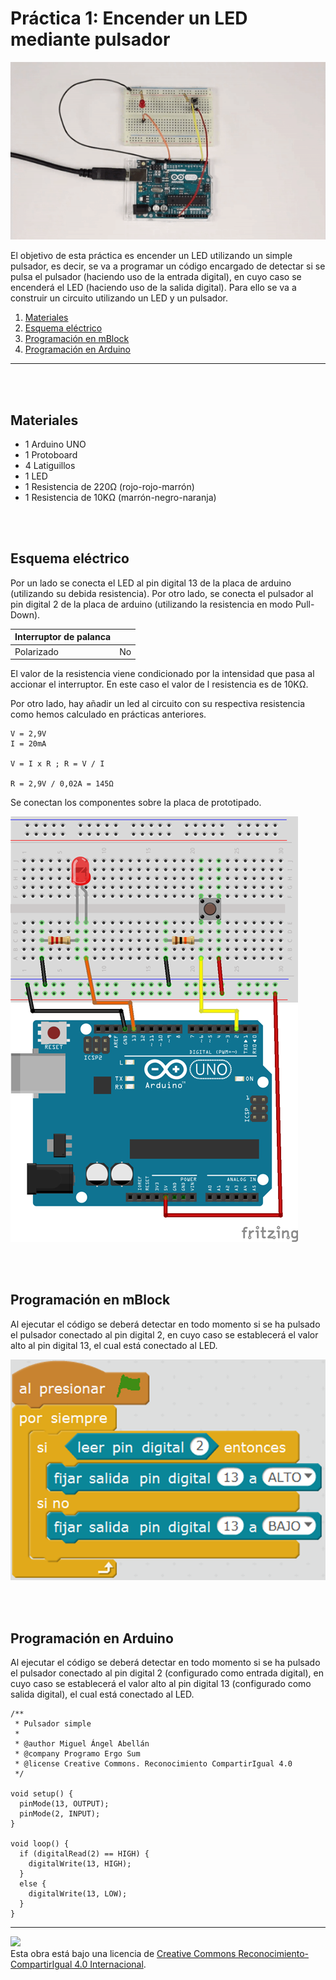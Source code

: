 # Práctica 1: Encender un LED mediante pulsador

![Animación](practica.gif)

El objetivo de esta práctica es encender un LED utilizando un simple pulsador, es decir, se va a programar un código encargado de detectar si se pulsa el pulsador (haciendo uso de la entrada digital), en cuyo caso se encenderá el LED (haciendo uso de la salida digital). Para ello se va a construir un circuito utilizando un LED y un pulsador.

1.  [Materiales](#materiales)
2.  [Esquema eléctrico](#esquema-eléctrico)
3.  [Programación en mBlock](#programación-en-mBlock)
4.  [Programación en Arduino](#programación-en-arduino)



---


<br><br>


## Materiales

- 1 Arduino UNO
- 1 Protoboard
- 4 Latiguillos
- 1 LED
- 1 Resistencia de 220Ω (rojo-rojo-marrón)
- 1 Resistencia de 10KΩ (marrón-negro-naranja)


<br /><br />


## Esquema eléctrico

Por un lado se conecta el LED al pin digital 13 de la placa de arduino (utilizando su debida resistencia). Por otro lado, se conecta el pulsador al pin digital 2 de la placa de arduino (utilizando la resistencia en modo Pull-Down).

| Interruptor de palanca           |       |
| -------------------------------- | ----- |
| Polarizado                       | No    |

El valor de la resistencia viene condicionado por la intensidad que pasa al accionar el interruptor. En este caso el valor de l resistencia es de 10KΩ.

Por otro lado, hay añadir un led al circuito con su respectiva resistencia como hemos calculado en prácticas anteriores.

```
V = 2,9V
I = 20mA

V = I x R ; R = V / I

R = 2,9V / 0,02A = 145Ω 
```

Se conectan los componentes sobre la placa de prototipado.

![Esquema eléctrico](fritzing.png)


<br /><br />


## Programación en mBlock

Al ejecutar el código se deberá detectar en todo momento si se ha pulsado el pulsador conectado al pin digital 2, en cuyo caso se establecerá el valor alto al pin digital 13, el cual está conectado al LED.

![Programación en mBlock](mblock.png)


<br /><br />


## Programación en Arduino

Al ejecutar el código se deberá detectar en todo momento si se ha pulsado el pulsador conectado al pin digital 2 (configurado como entrada digital), en cuyo caso se establecerá el valor alto al pin digital 13 (configurado como salida digital), el cual está conectado al LED.

```
/**
 * Pulsador simple
 * 
 * @author Miguel Ángel Abellán
 * @company Programo Ergo Sum
 * @license Creative Commons. Reconocimiento CompartirIgual 4.0
 */

void setup() {
  pinMode(13, OUTPUT);
  pinMode(2, INPUT);
}

void loop() {
  if (digitalRead(2) == HIGH) {
    digitalWrite(13, HIGH);
  }
  else {
    digitalWrite(13, LOW);
  }
}
```



---



<img src="http://i.creativecommons.org/l/by-sa/4.0/88x31.png" /><br>
Esta obra está bajo una licencia de [Creative Commons Reconocimiento-CompartirIgual 4.0 Internacional](https://creativecommons.org/licenses/by-sa/4.0/deed.es_ES).